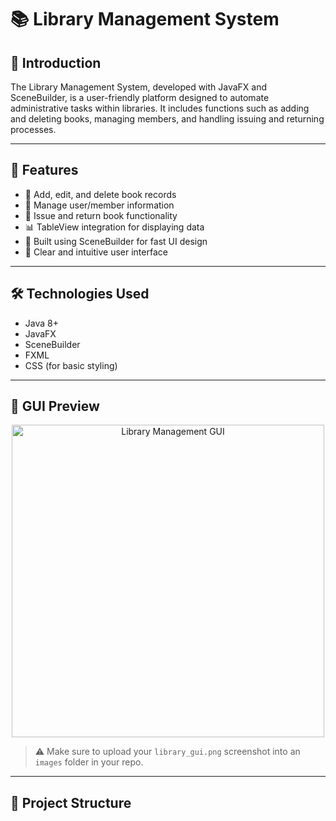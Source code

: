 # 📚 Library Management System

## 🧾 Introduction

The Library Management System, developed with JavaFX and SceneBuilder, is a user-friendly platform designed to automate administrative tasks within libraries. It includes functions such as adding and deleting books, managing members, and handling issuing and returning processes.

---

## 🚀 Features

- 📖 Add, edit, and delete book records  
- 👥 Manage user/member information  
- 🔄 Issue and return book functionality  
- 📊 TableView integration for displaying data  
- 🧩 Built using SceneBuilder for fast UI design  
- 🧼 Clear and intuitive user interface  

---

## 🛠 Technologies Used

- Java 8+  
- JavaFX  
- SceneBuilder  
- FXML  
- CSS (for basic styling)  

---

## 📸 GUI Preview

<p align="center">
  <img src="images/library_gui.png" alt="Library Management GUI" width="500"/>
</p>

> ⚠️ Make sure to upload your `library_gui.png` screenshot into an `images` folder in your repo.

---

## 📂 Project Structure


